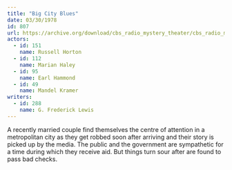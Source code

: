 ```yaml
---
title: "Big City Blues"
date: 03/30/1978
id: 807
url: https://archive.org/download/cbs_radio_mystery_theater/cbs_radio_mystery_theater-0801-0850.zip/cbs_radio_mystery_theater-0801-0850%2Fcbsrmt_0807_big_city_blues.mp3
actors:  
  - id: 151
    name: Russell Horton  
  - id: 112
    name: Marian Haley  
  - id: 95
    name: Earl Hammond  
  - id: 49
    name: Mandel Kramer
writers:  
  - id: 288
    name: G. Frederick Lewis
---
```

A recently married couple find themselves the centre of attention in a metropolitan city as they get robbed soon after arriving and their story is picked up by the media. The public and the government are sympathetic for a time during which they receive aid. But things turn sour after are found to pass bad checks.

